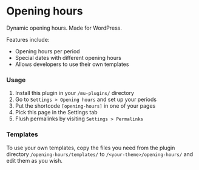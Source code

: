 Opening hours
=============

Dynamic opening hours. Made for WordPress.

Features include:
- Opening hours per period
- Special dates with different opening hours
- Allows developers to use their own templates

### Usage

1. Install this plugin in your `/mu-plugins/` directory
2. Go to `Settings > Opening hours` and set up your periods
3. Put the shortcode `[opening-hours]` in one of your pages
4. Pick this page in the Settings tab
5. Flush permalinks by visiting `Settings > Permalinks`

### Templates

To use your own templates, copy the files you need from the plugin directory `/opening-hours/templates/` to `/<your-theme>/opening-hours/` and edit them as you wish.
